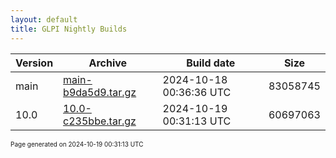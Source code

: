 ```yaml
---
layout: default
title: GLPI Nightly Builds
---
```


Version|Archive|Build date|Size
---|---|---|---
main|[main-b9da5d9.tar.gz](main-b9da5d9.tar.gz)|2024-10-18 00:36:36 UTC|83058745
10.0|[10.0-c235bbe.tar.gz](10.0-c235bbe.tar.gz)|2024-10-19 00:31:13 UTC|60697063

<font size="1">Page generated on 2024-10-19 00:31:13 UTC</font>
